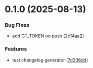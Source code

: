 # 0.1.0 (2025-08-13)


### Bug Fixes

* add GT_TOKEN on push ([2c14aa2](https://github.com/viniciusdemoraess/btg-pactual/commit/2c14aa28c2276d9d215485411fb00129f44cc037))


### Features

* test changelog generator ([7d336dd](https://github.com/viniciusdemoraess/btg-pactual/commit/7d336dd1ba30209163677d2dcba5907883ad1490))



